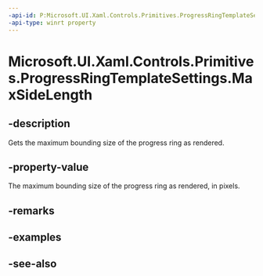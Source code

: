 ```yaml
---
-api-id: P:Microsoft.UI.Xaml.Controls.Primitives.ProgressRingTemplateSettings.MaxSideLength
-api-type: winrt property
---
```


<!-- Property syntax
public double MaxSideLength { get; }
-->

# Microsoft.UI.Xaml.Controls.Primitives.ProgressRingTemplateSettings.MaxSideLength

## -description
Gets the maximum bounding size of the progress ring as rendered.

## -property-value
The maximum bounding size of the progress ring as rendered, in pixels.

## -remarks

## -examples

## -see-also
